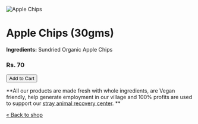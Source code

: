 <!-- 

Title: Sundried Organic Apple Chips

-->
![Apple Chips](https://lh3.googleusercontent.com/Eb2U0IoJa5aHDVE6041rdBhtp2TwxpDsmjh7qXOoFD8q4yZ6ymisuh--402-P8xPO82oVWlbXA=w740)

Apple Chips (30gms)
===


**Ingredients:** Sundried Organic Apple Chips 

### Rs. 70

<form action="hhttps://www.e-junkie.com/ecom/gb.php?c=cart&ejc=2&cl=328984&i=1562738" method="POST" target="ej_ejc" accept-charset="UTF-8">
<input type="button" border="0"  value="Add to Cart" class="ec_ejc_thkbx" onClick="return EJEJC_lc(this.parentNode);">
</form>

**All our products are made fresh with whole ingredients, are Vegan friendly, help generate employment in our village and 100% profits are used to support our [stray animal recovery center](/?p=recovery). **

[&laquo; Back to shop](/?p=shop)
